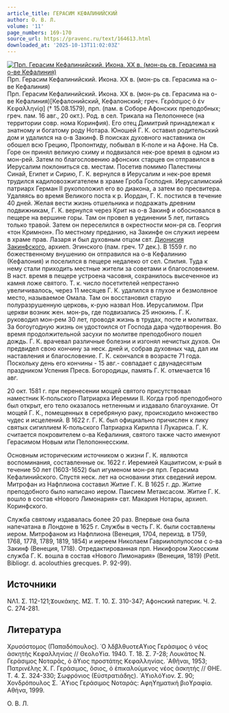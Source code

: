 ```yaml
---
article_title: ГЕРАСИМ КЕФАЛИНИЙСКИЙ
author: О. В. Л.
volume: '11'
page_numbers: 169-170
source_url: https://pravenc.ru/text/164613.html
downloaded_at: '2025-10-13T11:02:03Z'
---
```


[![Прп. Герасим Кефалинийский. Икона. ХХ в. (мон-рь св. Герасима на о-ве Кефалиния)](https://pravenc.ru/data/655/468/1234/i200.jpg "Кликните для увеличения картинки")](https://pravenc.ru/data/655/468/1234/i400.jpg)Прп. Герасим Кефалинийский. Икона. ХХ в. (мон-рь св. Герасима на о-ве Кефалиния)  
Прп. Герасим Кефалинийский. Икона. ХХ в. (мон-рь св. Герасима на о-ве Кефалиния)[Кефалонийский, Кефалонский; греч. Γεράσιμος ὁ ἐν Κεφαλληνίᾳ] († 15.08.1579), прп. (пам. в Соборе Афонских преподобных; греч. пам. 16 авг., 20 окт.). Род. в сел. Трикала на Пелопоннесе (на территории совр. нома Коринфия). Его отец Димитрий принадлежал к знатному и богатому роду Нотара. Юношей Г. К. оставил родительский дом и удалился на о-в Закинф. В поисках духовного наставника он обошел всю Грецию, Пропонтиду, побывал в К-поле и на Афоне. На Св. Горе он принял великую схиму и подвизался нек-рое время в одном из мон-рей. Затем по благословению афонских старцев он отправился в Иерусалим поклониться св. местам. Посетив помимо Палестины Синай, Египет и Сирию, Г. К. вернулся в Иерусалим и нек-рое время трудился кадиловозжигателем в храме Гроба Господня. Иерусалимский патриарх Герман II рукоположил его во диакона, а затем во пресвитера. Удаляясь во время Великого поста к р. Иордан, Г. К. постился в течение 40 дней. Желая вести жизнь отшельника и подражать древним подвижникам, Г. К. вернулся через Крит на о-в Закинф и обосновался в пещере на вершине горы. Там он провел в уединении 5 лет, питаясь только травой. Затем он переселился в окрестности мон-ря св. Георгия «тон Кримнон». По местному преданию, на Закинфе он служил иереем в храме прав. Лазаря и был духовным отцом свт. [Дионисия Закинфского](<https://pravenc.ru/text/Дионисия Закинфского.html>), архиеп. Эгинского (пам. греч. 17 дек.). В 1559 г. по божественному внушению он отправился на о-в Кефалинию (Кефалония) и поселился в пещере недалеко от сел. Спилия. Туда к нему стали приходить местные жители за советами и благословением. В наст. время в пещере устроена часовня, сохранилось высеченное из камня ложе святого. Т. к. число посетителей непрестанно увеличивалось, через 11 месяцев Г. К. удалился в глухое и безмолвное место, называемое Омала. Там он восстановил старую полуразрушенную церковь, к-рую назвал Нов. Иерусалимом. При церкви возник жен. мон-рь, где подвизались 25 инокинь. Г. К. руководил мон-рем 30 лет, проводя жизнь в трудах, посте и молитвах. За богоугодную жизнь он удостоился от Господа дара чудотворения. Во время продолжительной засухи по молитве преподобного пошел дождь. Г. К. врачевал различные болезни и изгонял нечистых духов. Он предвидел свою кончину за неск. дней и, собрав духовных чад, дал им наставления и благословение. Г. К. скончался в возрасте 71 года. Поскольку день его кончины - 15 авг.- совпадает с двунадесятым праздником Успения Пресв. Богородицы, память Г. К. отмечается 16 авг.

20 окт. 1581 г. при перенесении мощей святого присутствовал наместник К-польского Патриарха Иеремии II. Когда гроб преподобного был открыт, его тело оказалось нетленным и издавало благоухание. От мощей Г. К., помещенных в серебряную раку, происходило множество чудес и исцелений. В 1622 г. Г. К. был официально причислен к лику святых сигиллием К-польского Патриарха Кирилла I Лукариса. Г. К. считается покровителем о-ва Кефалиния, святого также часто именуют Герасимом Новым или Пелопоннесским.

Основным историческим источником о жизни Г. К. являются воспоминания, составленные ок. 1622 г. Иеремией Кацаитисом, к-рый в течение 50 лет (1603-1652) был игуменом мон-ря прп. Герасима Кефалинийского. Спустя неск. лет на основании этих сведений иером. Митрофан из Нафплиона составил Житие Г. К. В 1625 г. др. Житие преподобного было написано иером. Паисием Метаксасом. Житие Г. К. вошло в состав «Нового Лимонария» свт. Макария Нотары, архиеп. Коринфского.

Служба святому издавалась более 20 раз. Впервые она была напечатана в Лондоне в 1625 г. Службы в честь Г. К. были составлены иером. Митрофаном из Нафплиона (Венеция, 1704, переизд. в 1759, 1768, 1778, 1789, 1819, 1854) и иереем Николаем Гавриилопулосом с о-ва Закинф (Венеция, 1718). Отредактированная прп. Никифором Хиосским служба Г. К. вошла в состав «Нового Лимонария» (Венеция, 1819) (Petit. Bibliogr. d. acolouthies grecques. P. 92-99).

## Источники

ΝΛ1. Σ. 112-121;Ϫουκάκης. ΜΣ. T. 10. Σ. 310-347; Афонский патерик. Ч. 2. С. 274-281.

## Литература

Χρυσόστομος (Παπαδόπουλος). ῾Ο ̀λδβλθυοτεΑϒιος Γεράσιμος ὁ νέος ἀσκητὴς Κεφαλληνίας // Θεολοϒία. 1940. T. 18. Σ. 7-28; Λουκάτος Ν. Γεράσιμος Νοταρᾶς, ὁ ἅϒιος προστάτης Κεφαλληνίας. ᾿Αθῆναι, 1953; Πατρινέλης Χ. Γ. Γεράσιμος, ὅσιος, ὁ ἐπικαλούμενος νέος ἀσκητής // ΘΗΕ. T. 4. Σ. 324-330; Σωφρόνιος (Εὐστρατιάδης). ῾Αϒιολόϒιον. Σ. 90; Χονδρόπουλος Σ. ´Αϒιος Γεράσιμος Νοταράς: Αφηϒηματική βιοϒραφία. Αθήνα, 1999.

О. В. Л.
